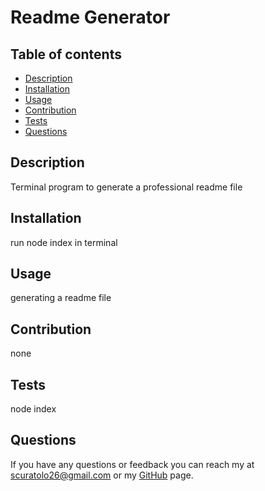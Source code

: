 # Readme Generator
## Table of contents
- [Description](#description)
- [Installation](#installation)
- [Usage](#usage)
- [Contribution](#contribution)
- [Tests](#tests)
- [Questions](#questions)

## Description
Terminal program to generate a professional readme file

## Installation
run node index in terminal

## Usage 
generating a readme file

## Contribution
none

## Tests
 node index

## Questions
If you have any questions or feedback you can reach my at scuratolo26@gmail.com or my <a href="https://github.com/scuratolo26">GitHub</a> page.

